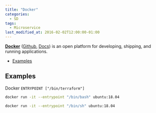 ```yaml
---
title: "Docker"
categories:
  - SD
tags:
  - Microservice
last_modified_at: 2016-02-02T12:00:00-01:00
---
```


**[Docker](https://www.docker.com/)** ([Github](https://github.com/docker), [Docs](https://docs.docker.com/get-started/overview/)) is an open platform for developing, shipping, and running applications.

- [Examples](#examples)

## Examples

Docker `ENTRYPOINT ["/bin/terraform"]`

```bash
docker run -it --entrypoint "/bin/bash" ubuntu:18.04

docker run -it --entrypoint "/bin/sh" ubuntu:18.04
```
